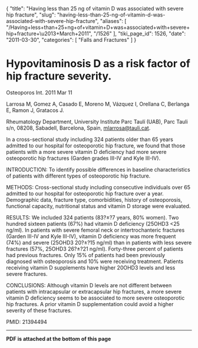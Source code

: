 {
  "title": "Having less than 25 ng of vitamin D was associated with severe hip fracture",
  "slug": "having-less-than-25-ng-of-vitamin-d-was-associated-with-severe-hip-fracture",
  "aliases": [
    "/Having+less+than+25+ng+of+vitamin+D+was+associated+with+severe+hip+fracture+\u2013+March+2011",
    "/1526"
  ],
  "tiki_page_id": 1526,
  "date": "2011-03-30",
  "categories": [
    "Falls and Fractures"
  ]
}


# Hypovitaminosis D as a risk factor of hip fracture severity.

Osteoporos Int. 2011 Mar 11

Larrosa M, Gomez A, Casado E, Moreno M, Vázquez I, Orellana C, Berlanga E, Ramon J, Gratacos J.

Rheumatology Department, University Institute Parc Taulí (UAB), Parc Tauli s/n, 08208, Sabadell, Barcelona, Spain, mlarrosa@tauli.cat.

In a cross-sectional study including 324 patients older than 65 years admitted to our hospital for osteoporotic hip fracture, we found that those patients with a more severe vitamin D deficiency had more severe osteoporotic hip fractures (Garden grades III-IV and Kyle III-IV).

INTRODUCTION: To identify possible differences in baseline characteristics of patients with different types of osteoporotic hip fracture.

METHODS: Cross-sectional study including consecutive individuals over 65 admitted to our hospital for osteoporotic hip fracture over a year. Demographic data, fracture type, comorbidities, history of osteoporosis, functional capacity, nutritional status and vitamin D storage were evaluated.

RESULTS: We included 324 patients (83?±?7 years, 80% women). Two hundred sixteen patients (67%) had vitamin D deficiency (25OHD3 <25 ng/ml). In patients with severe femoral neck or intertrochanteric fractures (Garden III-IV and Kyle III-IV), vitamin D deficiency was more frequent (74%) and severe (25OHD3 20?±?15 ng/ml) than in patients with less severe fractures (57%, 25OHD3 26?±?21 ng/ml). Forty-three percent of patients had previous fractures. Only 15% of patients had been previously diagnosed with osteoporosis and 10% were receiving treatment. Patients receiving vitamin D supplements have higher 20OHD3 levels and less severe fractures.

CONCLUSIONS: Although vitamin D levels are not different between patients with intracapsular or extracapsular hip fractures, a more severe vitamin D deficiency seems to be associated to more severe osteoporotic hip fractures. A prior vitamin D supplementation could avoid a higher severity of these fractures.

PMID: 21394494

---

 **PDF is attached at the bottom of this page** 
